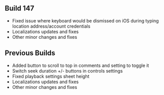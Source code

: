 ## Build 147
* Fixed issue where keyboard would be dismissed on iOS during typing location address/account credentials
* Localizations updates and fixes
* Other minor changes and fixes

## Previous Builds
* Added button to scroll to top in comments and setting to toggle it
* Switch seek duration +/- buttons in controls settings
* Fixed playback settings sheet height
* Localizations updates and fixes
* Other minor changes and fixes

